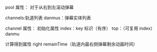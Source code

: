 pool 属性：
对于从右到左滚动弹幕

<!-- bottom -->

channels:轨道列表
danmus：弹幕实体列表

channel 属性：
初始化属性
index：key 标识（有序）
top：（可复用 index）
danmu

计算得到属性
right
remainTime（轨道内最右侧弹幕剩余动画时间）
